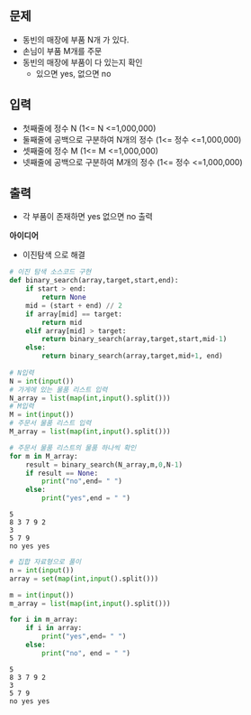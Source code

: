 ## 문제
- 동빈의 매장에 부품 N개 가 있다.
- 손님이 부품 M개를 주문
- 동빈의 매장에 부품이 다 있는지 확인
    - 있으면 yes, 없으면 no 
    
## 입력
- 첫째줄에 정수 N (1<= N <=1,000,000)
- 둘째줄에 공백으로 구분하여 N개의 정수 (1<= 정수 <=1,000,000)
- 셋째줄에 정수 M (1<= M <=1,000,000)
- 넷째줄에 공백으로 구분하여 M개의 정수 (1<= 정수 <=1,000,000)

## 출력
- 각 부품이 존재하면 yes 없으면 no 출력

**아이디어**
- 이진탐색 으로 해결


```python
# 이진 탐색 소스코드 구현
def binary_search(array,target,start,end):
    if start > end:
        return None
    mid = (start + end) // 2
    if array[mid] == target:
        return mid
    elif array[mid] > target:
        return binary_search(array,target,start,mid-1)
    else:
        return binary_search(array,target,mid+1, end)
        
# N입력
N = int(input())
# 가게에 있는 물품 리스트 입력
N_array = list(map(int,input().split()))
# M입력
M = int(input())
# 주문서 물품 리스트 입력
M_array = list(map(int,input().split()))

# 주문서 물품 리스트의 물품 하나씩 확인
for m in M_array:
    result = binary_search(N_array,m,0,N-1)
    if result == None:
        print("no",end= " ")
    else:
        print("yes",end = " ")
```

    5
    8 3 7 9 2
    3
    5 7 9
    no yes yes 


```python
# 집합 자료형으로 풀이
n = int(input())
array = set(map(int,input().split()))

m = int(input())
m_array = list(map(int,input().split()))

for i in m_array:
    if i in array:
        print("yes",end= " ")
    else:
        print("no", end = " ")
```

    5
    8 3 7 9 2
    3
    5 7 9
    no yes yes 
